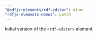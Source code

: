 ```yaml
---
"@rdfjs-elements/rdf-editor": minor
"rdfjs-elements-demos": patch
---
```


Initial version of the `<rdf-editor>` element
